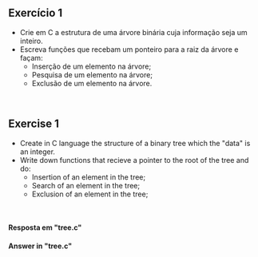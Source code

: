 ## Exercício 1
* Crie em C a estrutura de uma árvore binária cuja informação seja um inteiro.
* Escreva funções que recebam um ponteiro para a raiz da árvore e façam:
  - Inserção de um elemento na árvore;
  - Pesquisa de um elemento na árvore;
  - Exclusão de um elemento na árvore.
</br>

## Exercise 1
* Create in C language the structure of a binary tree which the "data" is an integer.
* Write down functions that recieve a pointer to the root of the tree and do:
    - Insertion of an element in the tree;
    - Search of an element in the tree;
    - Exclusion of an element in the tree;
</br>

#### Resposta em "tree.c"
#### Answer in "tree.c"
